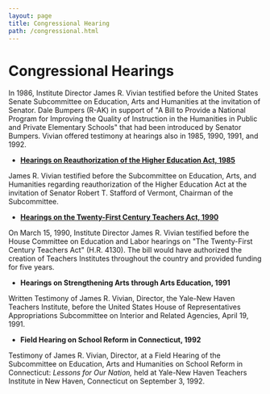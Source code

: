 ```yaml
---
layout: page
title: Congressional Hearing
path: /congressional.html
---
```


<h1 class="page-title">Congressional Hearings </h1>

In 1986, Institute Director James R. Vivian testified before the
United States Senate Subcommittee on Education, Arts and Humanities at
the invitation of Senator. Dale Bumpers (R-AK) in support of "A Bill to
Provide a National Program for Improving the Quality of Instruction in
the Humanities in Public and Private Elementary Schools" that had been introduced by
Senator Bumpers. Vivian offered testimony at hearings also in 1985, 1990,
1991, and 1992.

<div class="col-sm-12 hearing left-panel">

**<ul><li><p class="px-2"><a href="https://drive.google.com/file/d/10XbR5iNBH_iTLa8XpIPOVxDeHGqJth31/view" target="_blank">Hearings on Reauthorization of the Higher Education Act, 1985</a></p></li></ul>**

James R. Vivian testified before the Subcommittee on Education,
Arts, and Humanities regarding reauthorization of the Higher Education
Act at the invitation of Senator Robert T. Stafford of Vermont, Chairman
of the Subcommittee.

**<ul><li><p class="px-2"><a href="https://drive.google.com/file/d/1NlqYppUab8fQxBQTV8L_GfWP8xJQ7TiD/view" target="_blank">Hearings on the Twenty-First Century Teachers Act, 1990</a></p></li></ul>**

On March 15, 1990, Institute Director James R. Vivian testified
before the House Committee on Education and Labor hearings on "The
Twenty-First Century Teachers Act" (H.R. 4130). The bill would have
authorized the creation of Teachers Institutes throughout the country
and provided funding for five years.

**<ul><li><p class="px-2">Hearings on Strengthening Arts through Arts Education, 1991</p></ul></li>**

Written Testimony of James R. Vivian, Director, the Yale-New Haven
Teachers Institute, before the United States House of Representatives
Appropriations Subcommittee on Interior and Related Agencies, April
19, 1991.

**<ul><li><p class="px-2">Field Hearing on School Reform in Connecticut, 1992</p></ul></li>**

Testimony of James R. Vivian, Director, at a Field Hearing of the
Subcommittee on Education, Arts and Humanities on School Reform in
Connecticut: <i>Lessons for Our Nation,</i> held at Yale-New Haven
Teachers Institute in New Haven, Connecticut on September 3, 1992.

</div>
